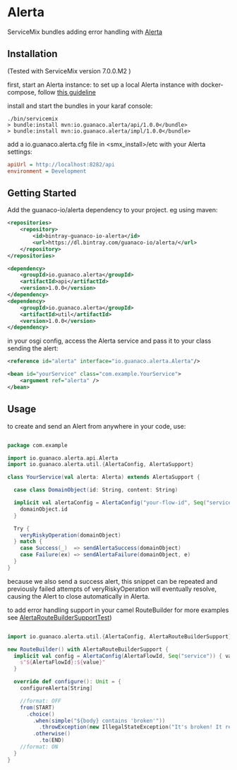 # Alerta

ServiceMix bundles adding error handling with [Alerta](https://alerta.io/)


## Installation
(Tested with ServiceMix version 7.0.0.M2 )

first, start an Alerta instance:
to set up a local Alerta instance with docker-compose, follow [this guideline](https://github.com/guanaco-io/alerta/wiki/Bootstrap-a-local-Alerta-instance-with-docker-compose)

install and start the bundles in your karaf console:
```
./bin/servicemix
> bundle:install mvn:io.guanaco.alerta/api/1.0.0</bundle>
> bundle:install mvn:io.guanaco.alerta/impl/1.0.0</bundle>
```

add a io.guanaco.alerta.cfg file in <smx_install>/etc with your Alerta settings:
```ini
apiUrl = http://localhost:8282/api
environment = Development
```

## Getting Started

Add the guanaco-io/alerta dependency to your project.
eg using maven:
```xml
<repositories>
    <repository>
        <id>bintray-guanaco-io-alerta</id>
        <url>https://dl.bintray.com/guanaco-io/alerta/</url>
    </repository>
</repositories>

<dependency>
    <groupId>io.guanaco.alerta</groupId>
    <artifactId>api</artifactId>
    <version>1.0.0</version>
</dependency>
<dependency>
    <groupId>io.guanaco.alerta</groupId>
    <artifactId>util</artifactId>
    <version>1.0.0</version>
</dependency>
```

in your osgi config, access the Alerta service and pass it to your class sending the alert:
```xml
<reference id="alerta" interface="io.guanaco.alerta.Alerta"/>

<bean id="yourService" class="com.example.YourService">
    <argument ref="alerta" />
</bean>

```

## Usage

to create and send an Alert from anywhere in your code, use:
```scala

package com.example

import io.guanaco.alerta.api.Alerta
import io.guanaco.alerta.util.{AlertaConfig, AlertaSupport}

class YourService(val alerta: Alerta) extends AlertaSupport {

  case class DomainObject(id: String, content: String)

  implicit val alertaConfig = AlertaConfig("your-flow-id", Seq("service1", "service2")) { domainObject: DomainObject =>
    domainObject.id
  }

  Try {
    veryRiskyOperation(domainObject)
  } match {
    case Success(_)  => sendAlertaSuccess(domainObject)
    case Failure(ex) => sendAlertaFailure(domainObject, e)
  }
}
```
because we also send a success alert, this snippet can be repeated and previously failed attempts of veryRiskyOperation will eventually resolve, causing the Alert to close automatically in Alerta.



to add error handling support in your camel RouteBuilder
for more examples see [AlertaRouteBuilderSupportTest](https://github.com/guanaco-io/alerta/blob/master/util/src/test/scala/io/guanaco/alerta/util/AlertaRouteBuilderSupportTest.scala))
```scala

import io.guanaco.alerta.util.{AlertaConfig, AlertaRouteBuilderSupport}

new RouteBuilder() with AlertaRouteBuilderSupport {
  implicit val config = AlertaConfig(AlertaFlowId, Seq("service")) { value: String =>
    s"${AlertaFlowId}:${value}"
  }

  override def configure(): Unit = {
    configureAlerta[String]

    //format: OFF
    from(START)
      .choice()
        .when(simple("${body} contains 'broken'"))
          .throwException(new IllegalStateException("It's broken! It really is broken!!"))
        .otherwise()
          .to(END)
    //format: ON
  }
}
```
